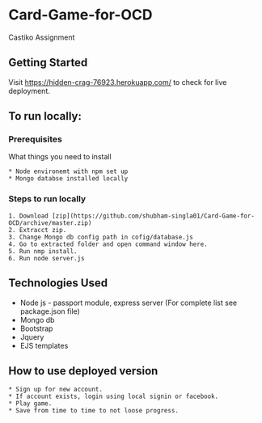 # Card-Game-for-OCD
Castiko Assignment

## Getting Started
Visit https://hidden-crag-76923.herokuapp.com/ to check for live deployment.

## To run locally:

### Prerequisites

What things you need to install

```
* Node environemt with npm set up
* Mongo databse installed locally
```
### Steps to run locally
```
1. Download [zip](https://github.com/shubham-singla01/Card-Game-for-OCD/archive/master.zip)
2. Extracct zip.
3. Change Mongo db config path in cofig/database.js
4. Go to extracted folder and open command window here.
5. Run nmp install.
6. Run node server.js
```

## Technologies Used

* Node js - passport module, express server (For complete list see package.json file)
* Mongo db
* Bootstrap
* Jquery
* EJS templates

## How to use deployed version

```
* Sign up for new account.
* If account exists, login using local signin or facebook.
* Play game.
* Save from time to time to not loose progress.
```
